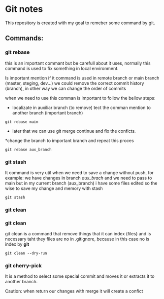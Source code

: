 # Git notes

This repository is created with my goal to remeber some command by git.

## Commands:

### git rebase
this is an important commant but be carefull about it uses, normally this command
 is used to fix something in local environment.


Is important mention if it command is used in remote branch or main branch (master, steging, dev...) we could remove the correct commit history (branch), in other way we can change the order of commits

when we need to use this comman is important to follow the bellow steps:

* localizate in auxiliar branch (to remove) tect the comman mention to another branch (important branch)

`git rebase main`

* later that we can use git merge continue and fix the conficts.

*change the branch to important branch and repeat this proces

`git rebase aux_branch`


### git stash

It command is very util when we need to save a change without push, for example:
we have changes in branch *aux_brach* and we need to pass to main but in my current branch (aux_branch) i have some files edited so the wise to save my change and memory with stash

`git stash`

### git clean


### git clean

git clean is a command that remove things that it can index (files) and is necessary taht they files are no in .gitignore, because in this case no is index by **git**

`git clean --dry-run`

### git cherry-pick

It is a method to select some special commit and moves it or extracts it to another branch.

Caution: when return our changes with merge it will create a confict